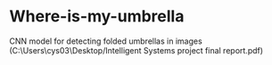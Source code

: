 # Where-is-my-umbrella
CNN model for detecting folded umbrellas in images
(C:\Users\cys03\Desktop/Intelligent Systems project final report.pdf)

